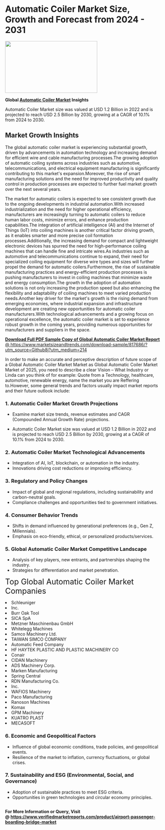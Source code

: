 <H1>Automatic Coiler Market Size, Growth and Forecast from 2024 - 2031</H1><img class="aligncenter size-medium wp-image-584254" src="https://thirdeyenews.in/wp-content/uploads/2024/09/Global-Market-Research-300x168.jpeg" alt="" width="300" height="168" /><p><strong>Global&nbsp;<a href="https://www.marketsizeandtrends.com/download-sample/817686/?utm_source=Github8j?utm_medium=214">Automatic Coiler Market</a> Insights</strong></p><p>Automatic Coiler Market size was valued at USD 1.2 Billion in 2022 and is projected to reach USD 2.5 Billion by 2030, growing at a CAGR of 10.1% from 2024 to 2030.</p><p><h2>Market Growth Insights</h2> <p>The global automatic coiler market is experiencing substantial growth, driven by advancements in automation technology and increasing demand for efficient wire and cable manufacturing processes.The growing adoption of automatic coiling systems across industries such as automotive, telecommunications, and electrical equipment manufacturing is significantly contributing to this market's expansion.Moreover, the rise of smart manufacturing solutions and the need for improved productivity and quality control in production processes are expected to further fuel market growth over the next several years.</p> <p><a href="#"></a></p> <p>The market for automatic coilers is expected to see consistent growth due to the ongoing developments in industrial automation.With increased industrialization and the need for higher operational efficiency, manufacturers are increasingly turning to automatic coilers to reduce human labor costs, minimize errors, and enhance production capabilities.The integration of artificial intelligence (AI) and the Internet of Things (IoT) into coiling machines is another critical factor driving growth, as it enables smarter and more precise coil formation processes.Additionally, the increasing demand for compact and lightweight electronic devices has spurred the need for high-performance coiling machines that can handle fine and intricate wires.As industries such as automotive and telecommunications continue to expand, their need for specialized coiling equipment for diverse wire types and sizes will further propel the demand for automatic coilers.Furthermore, the rise of sustainable manufacturing practices and energy-efficient production processes is pushing manufacturers to invest in coiling machines that minimize waste and energy consumption.The growth in the adoption of automation solutions is not only increasing the production speed but also enhancing the flexibility and adaptability of coiling machines to meet varied production needs.Another key driver for the market's growth is the rising demand from emerging economies, where industrial expansion and infrastructure development are creating new opportunities for automatic coiler manufacturers.With technological advancements and a growing focus on operational excellence, the automatic coiler market is set to experience robust growth in the coming years, providing numerous opportunities for manufacturers and suppliers in the space.</p> <p><a href="#"></p><p><span class=""><strong>Download Full PDF Sample Copy of Global Automatic Coiler Market Report</strong> @ <a href="https://www.marketsizeandtrends.com/download-sample/817686/?utm_source=Github8j?utm_medium=214" target="_blank">https://www.marketsizeandtrends.com/download-sample/817686/?utm_source=Github8j?utm_medium=214</a></span></p><p>In order to make an accurate and perceptive description of future scope of a Global&nbsp;Automatic Coiler Market Market as Global&nbsp;Automatic Coiler Market Market of 2025, you need to describe a clear Vision &ndash; What Industry or Linda can you think of for example: Quote from a Technology, healthcare, automotive, renewable energy, name the market you are Reffering to.However, some general trends and factors usually impact market reports and their future outlook include:</p><h3>1.&nbsp;<strong>Automatic Coiler Market Growth Projections</strong></h3><ul><li>Examine market size trends, revenue estimates and CAGR (Compounded Annual Growth Rate) projections.</li><li><p>Automatic Coiler Market size was valued at USD 1.2 Billion in 2022 and is projected to reach USD 2.5 Billion by 2030, growing at a CAGR of 10.1% from 2024 to 2030.</p></li></ul><h3>2.&nbsp;<strong>Automatic Coiler Market Technological Advancements</strong></h3><ul><li>Integration of AI, IoT, blockchain, or automation in the industry.</li><li>Innovations driving cost reductions or improving efficiency.</li></ul><h3>3.&nbsp;<strong>Regulatory and Policy Changes</strong></h3><ul><li>Impact of global and regional regulations, including sustainability and carbon-neutral goals.</li><li>Compliance challenges and opportunities tied to government initiatives.</li></ul><h3>4.&nbsp;<strong>Consumer Behavior Trends</strong></h3><ul><li>Shifts in demand influenced by generational preferences (e.g., Gen Z, Millennials).</li><li>Emphasis on eco-friendly, ethical, or personalized products/services.</li></ul><h3>5.&nbsp;<strong>Global Automatic Coiler Market Competitive Landscape</strong></h3><ul><li>Analysis of key players, new entrants, and partnerships shaping the industry.</li><li>Strategies for differentiation and market penetration.</li></ul><p data-pm-slice="1 1 []"><span style="color: inherit; font-family: inherit; font-size: 25px;">Top Global Automatic Coiler Market Companies</span></p><div class="" data-test-id=""><p><li>Schleuniger</li><li> Inc.</li><li> Burr Oak Tool</li><li> SICA SpA</li><li> Metzner Maschinenbau GmbH</li><li> Whitelegg Machines</li><li> Samco Machinery Ltd.</li><li> TAIWAN SIMCO COMPANY</li><li> Automatic Feed Company</li><li> HF HAYTEK PLASTIC AND PLASTIC MACHINERY CO</li><li> Conair</li><li> CIDAN Machinery</li><li> ADS Machinery Corp.</li><li> Marken Manufacturing</li><li> Spring Central</li><li> RDN Manufacturing Co.</li><li> Inc.</li><li> WAFIOS Machinery</li><li> Paco Manufacturing</li><li> Ranoson Machines</li><li> Komax</li><li> GPM Machinery</li><li> KUATRO PLAST</li><li> MECASOFT</li></p></div><h3>6.&nbsp;<strong>Economic and Geopolitical Factors</strong></h3><ul><li>Influence of global economic conditions, trade policies, and geopolitical events.</li><li>Resilience of the market to inflation, currency fluctuations, or global crises.</li></ul><h3>7.&nbsp;<strong>Sustainability and ESG (Environmental, Social, and Governance)</strong></h3><ul><li>Adoption of sustainable practices to meet ESG criteria.</li><li>Opportunities in green technologies and circular economy principles.</li></ul><h2><strong style="font-size: 14px;">For More Information or Query, Visit @&nbsp;</strong><a style="background-color: #ffffff; font-size: 14px;" href="https://www.marketsizeandtrends.com/report/automatic-coiler-market/" target="_blank">https://www.verifiedmarketreports.com/product/airport-passenger-boarding-bridge-market</a></h2>